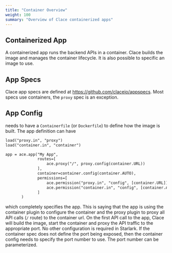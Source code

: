 ```yaml
---
title: "Container Overview"
weight: 100
summary: "Overview of Clace containerized apps"
---
```


## Containerized App

A containerized app runs the backend APIs in a container. Clace builds the image and manages the container lifecycle. It is also possible to specific an image to use.

## App Specs

Clace app specs are defined at https://github.com/claceio/appspecs. Most specs use containers, the `proxy` spec is an exception.

## App Config

needs to have a `Containerfile` (or `Dockerfile`) to define how the image is built. The app definition can have

<!-- prettier-ignore -->
```html {filename="app.star"}
load("proxy.in", "proxy")
load("container.in", "container")

app = ace.app("My App",
              routes=[
                  ace.proxy("/", proxy.config(container.URL))
              ],
              container=container.config(container.AUTO),
              permissions=[
                  ace.permission("proxy.in", "config", [container.URL]),
                  ace.permission("container.in", "config", [container.AUTO])
              ]
       ) 
```

which completely specifies the app. This is saying that the app is using the container plugin to configure the container and the proxy plugin to proxy all API calls (`/` route) to the container url. On the first API call to the app, Clace will build the image, start the container and proxy the API traffic to the appropriate port. No other configuration is required in Starlark. If the container spec does not define the port being exposed, then the container config needs to specify the port number to use. The port number can be parameterized.

<!-- prettier-ignore-end -->
